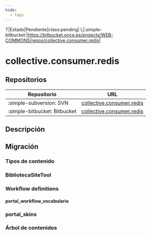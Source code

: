```yaml
---
hide:
  - tags
---
```


T|Estado|Pendiente|class:pending|
L|:simple-bitbucket:|https://bitbucket.once.es/projects/WEB-COMMONS/repos/collective.consumer.redis|
# collective.consumer.redis


## Repositorios

| Repositorio                  | URL                                                                                 |
| ---------------------------- | ----------------------------------------------------------------------------------- |
| :simple-subversion: SVN      | [collective.consumer.redis](https://evosvn.evonceib.local/svn/webs/commons/collective.consumer.redis)  |
| :simple-bitbucket: Bitbucket | [collective.consumer.redis](ssh://git@bitbucket.once.es:7999/web-commons/collective.consumer.redis.git)  |

## Descripción



## Migración



### Tipos de contenido



### BibliotecaSiteTool



### Workflow definitions

#### portal_workflow_vocabulario


### portal_skins



### Árbol de contenidos
